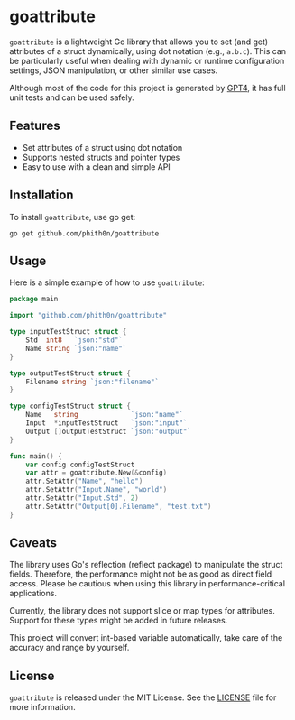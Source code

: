 # goattribute

`goattribute` is a lightweight Go library that allows you to set (and get) attributes of a struct dynamically, using dot notation (e.g., `a.b.c`). This can be particularly useful when dealing with dynamic or runtime configuration settings, JSON manipulation, or other similar use cases.

Although most of the code for this project is generated by [GPT4](https://chat.openai.com/), it has full unit tests and can be used safely.

## Features

- Set attributes of a struct using dot notation
- Supports nested structs and pointer types
- Easy to use with a clean and simple API

## Installation

To install `goattribute`, use go get:

```shell
go get github.com/phith0n/goattribute
```

## Usage

Here is a simple example of how to use `goattribute`:

```go
package main

import "github.com/phith0n/goattribute"

type inputTestStruct struct {
	Std  int8   `json:"std"`
	Name string `json:"name"`
}

type outputTestStruct struct {
	Filename string `json:"filename"`
}

type configTestStruct struct {
	Name   string             `json:"name"`
	Input  *inputTestStruct   `json:"input"`
	Output []outputTestStruct `json:"output"`
}

func main() {
	var config configTestStruct
	var attr = goattribute.New(&config)
	attr.SetAttr("Name", "hello")
	attr.SetAttr("Input.Name", "world")
	attr.SetAttr("Input.Std", 2)
	attr.SetAttr("Output[0].Filename", "test.txt")
}
```

## Caveats

The library uses Go's reflection (reflect package) to manipulate the struct fields. Therefore, the performance might not be as good as direct field access. Please be cautious when using this library in performance-critical applications.

Currently, the library does not support slice or map types for attributes. Support for these types might be added in future releases.

This project will convert int-based variable automatically, take care of the accuracy and range by yourself.

## License

`goattribute` is released under the MIT License. See the [LICENSE](LICENSE) file for more information.

